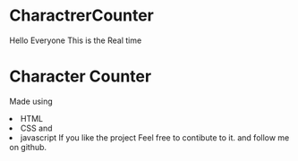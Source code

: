 # CharactrerCounter
Hello Everyone 
This is the Real time <h1>Character Counter </h1> 
Made using<br>
<li>HTML<br>
<li>CSS and<br>
<li>javascript
If you like the project 
Feel free to contibute to it.
and follow me on github.
